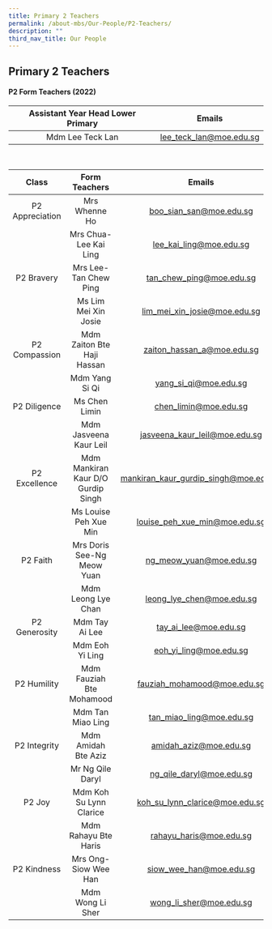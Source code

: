 ```yaml
---
title: Primary 2 Teachers
permalink: /about-mbs/Our-People/P2-Teachers/
description: ""
third_nav_title: Our People
---
```

## Primary 2 Teachers

#### P2 Form Teachers (2022)

| Assistant Year Head Lower Primary |          Emails         |
|:---------------------------------:|:-----------------------:|
| Mdm Lee Teck Lan                  | lee_teck_lan@moe.edu.sg |

<br>


|      Class      |           Form Teachers            |                Emails                |
|:---------------:|:----------------------------------:|:------------------------------------:|
| P2 Appreciation | Mrs Whenne Ho                      | boo_sian_san@moe.edu.sg              |
|                 | Mrs Chua-Lee Kai Ling              | lee_kai_ling@moe.edu.sg              |
| P2 Bravery      | Mrs Lee-Tan Chew Ping              | tan_chew_ping@moe.edu.sg             |
|                 | Ms Lim Mei Xin Josie               | lim_mei_xin_josie@moe.edu.sg         |
| P2 Compassion   | Mdm Zaiton Bte Haji Hassan         | zaiton_hassan_a@moe.edu.sg           |
|                 | Mdm Yang Si Qi                     | yang_si_qi@moe.edu.sg                |
| P2 Diligence    | Ms Chen Limin                      | chen_limin@moe.edu.sg                |
|                 | Mdm Jasveena Kaur Leil             | jasveena_kaur_leil@moe.edu.sg        |
| P2 Excellence   | Mdm Mankiran Kaur D/O Gurdip Singh | mankiran_kaur_gurdip_singh@moe.edu.sg|
|                 | Ms Louise Peh Xue Min              | louise_peh_xue_min@moe.edu.sg        |
| P2 Faith        | Mrs Doris See-Ng Meow Yuan         | ng_meow_yuan@moe.edu.sg              |
|                 | Mdm Leong Lye Chan                 | leong_lye_chen@moe.edu.sg            |
| P2 Generosity   | Mdm Tay Ai Lee                     | tay_ai_lee@moe.edu.sg                |
|                 | Mdm Eoh Yi Ling                    | eoh_yi_ling@moe.edu.sg               |
| P2 Humility     | Mdm Fauziah Bte Mohamood           | fauziah_mohamood@moe.edu.sg          |
|                 | Mdm Tan Miao Ling                  | tan_miao_ling@moe.edu.sg             |
| P2 Integrity    | Mdm Amidah Bte Aziz                | amidah_aziz@moe.edu.sg               |
|                 | Mr Ng Qile Daryl                   | ng_qile_daryl@moe.edu.sg             |
| P2 Joy          | Mdm Koh Su Lynn Clarice            | koh_su_lynn_clarice@moe.edu.sg       |
|                 | Mdm Rahayu Bte Haris               | rahayu_haris@moe.edu.sg              |
| P2 Kindness     | Mrs Ong-Siow Wee Han               | siow_wee_han@moe.edu.sg              |
|                 | Mdm Wong Li Sher                   | wong_li_sher@moe.edu.sg              |
